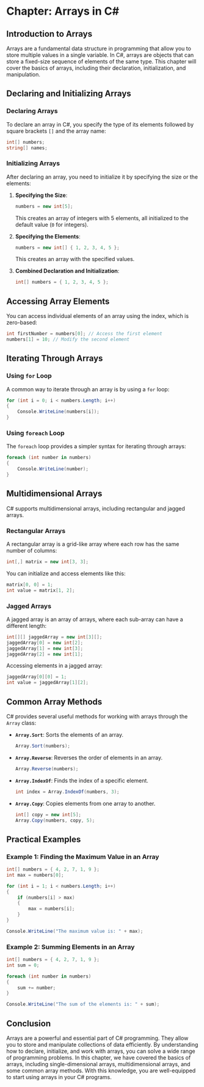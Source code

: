 # Chapter: Arrays in C#

## Introduction to Arrays

Arrays are a fundamental data structure in programming that allow you to store multiple values in a single variable. In C#, arrays are objects that can store a fixed-size sequence of elements of the same type. This chapter will cover the basics of arrays, including their declaration, initialization, and manipulation.

## Declaring and Initializing Arrays

### Declaring Arrays

To declare an array in C#, you specify the type of its elements followed by square brackets `[]` and the array name:

```csharp
int[] numbers;
string[] names;
```

### Initializing Arrays

After declaring an array, you need to initialize it by specifying the size or the elements:

1. **Specifying the Size**:
    ```csharp
    numbers = new int[5];
    ```
    This creates an array of integers with 5 elements, all initialized to the default value (`0` for integers).

2. **Specifying the Elements**:
    ```csharp
    numbers = new int[] { 1, 2, 3, 4, 5 };
    ```
    This creates an array with the specified values.

3. **Combined Declaration and Initialization**:
    ```csharp
    int[] numbers = { 1, 2, 3, 4, 5 };
    ```

## Accessing Array Elements

You can access individual elements of an array using the index, which is zero-based:

```csharp
int firstNumber = numbers[0]; // Access the first element
numbers[1] = 10; // Modify the second element
```

## Iterating Through Arrays

### Using `for` Loop

A common way to iterate through an array is by using a `for` loop:

```csharp
for (int i = 0; i < numbers.Length; i++)
{
    Console.WriteLine(numbers[i]);
}
```

### Using `foreach` Loop

The `foreach` loop provides a simpler syntax for iterating through arrays:

```csharp
foreach (int number in numbers)
{
    Console.WriteLine(number);
}
```

## Multidimensional Arrays

C# supports multidimensional arrays, including rectangular and jagged arrays.

### Rectangular Arrays

A rectangular array is a grid-like array where each row has the same number of columns:

```csharp
int[,] matrix = new int[3, 3];
```

You can initialize and access elements like this:

```csharp
matrix[0, 0] = 1;
int value = matrix[1, 2];
```

### Jagged Arrays

A jagged array is an array of arrays, where each sub-array can have a different length:

```csharp
int[][] jaggedArray = new int[3][];
jaggedArray[0] = new int[2];
jaggedArray[1] = new int[3];
jaggedArray[2] = new int[1];
```

Accessing elements in a jagged array:

```csharp
jaggedArray[0][0] = 1;
int value = jaggedArray[1][2];
```

## Common Array Methods

C# provides several useful methods for working with arrays through the `Array` class:

- **`Array.Sort`**: Sorts the elements of an array.
  ```csharp
  Array.Sort(numbers);
  ```

- **`Array.Reverse`**: Reverses the order of elements in an array.
  ```csharp
  Array.Reverse(numbers);
  ```

- **`Array.IndexOf`**: Finds the index of a specific element.
  ```csharp
  int index = Array.IndexOf(numbers, 3);
  ```

- **`Array.Copy`**: Copies elements from one array to another.
  ```csharp
  int[] copy = new int[5];
  Array.Copy(numbers, copy, 5);
  ```

## Practical Examples

### Example 1: Finding the Maximum Value in an Array

```csharp
int[] numbers = { 4, 2, 7, 1, 9 };
int max = numbers[0];

for (int i = 1; i < numbers.Length; i++)
{
    if (numbers[i] > max)
    {
        max = numbers[i];
    }
}

Console.WriteLine("The maximum value is: " + max);
```

### Example 2: Summing Elements in an Array

```csharp
int[] numbers = { 4, 2, 7, 1, 9 };
int sum = 0;

foreach (int number in numbers)
{
    sum += number;
}

Console.WriteLine("The sum of the elements is: " + sum);
```

## Conclusion

Arrays are a powerful and essential part of C# programming. They allow you to store and manipulate collections of data efficiently. By understanding how to declare, initialize, and work with arrays, you can solve a wide range of programming problems. In this chapter, we have covered the basics of arrays, including single-dimensional arrays, multidimensional arrays, and some common array methods. With this knowledge, you are well-equipped to start using arrays in your C# programs.
